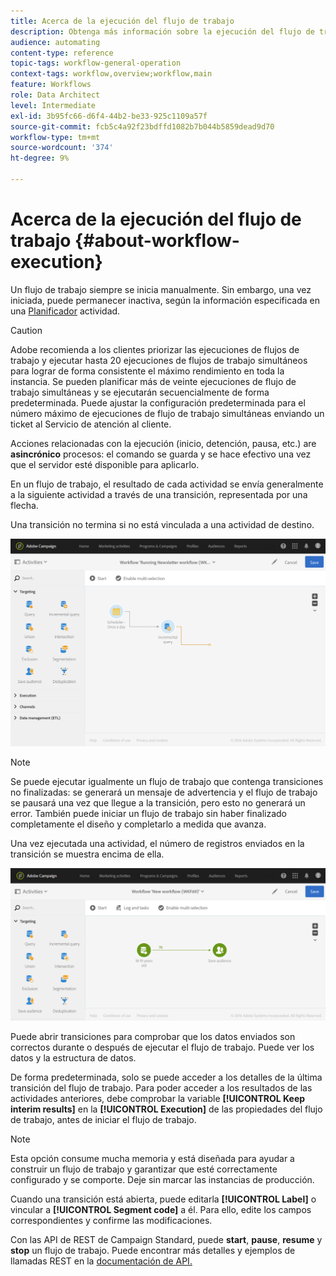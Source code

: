 ```yaml
---
title: Acerca de la ejecución del flujo de trabajo
description: Obtenga más información sobre la ejecución del flujo de trabajo.
audience: automating
content-type: reference
topic-tags: workflow-general-operation
context-tags: workflow,overview;workflow,main
feature: Workflows
role: Data Architect
level: Intermediate
exl-id: 3b95fc66-d6f4-44b2-be33-925c1109a57f
source-git-commit: fcb5c4a92f23bdffd1082b7b044b5859dead9d70
workflow-type: tm+mt
source-wordcount: '374'
ht-degree: 9%

---
```


# Acerca de la ejecución del flujo de trabajo {#about-workflow-execution}

Un flujo de trabajo siempre se inicia manualmente. Sin embargo, una vez iniciada, puede permanecer inactiva, según la información especificada en una [Planificador](../../automating/using/scheduler.md) actividad.

>[!CAUTION]
>
> Adobe recomienda a los clientes priorizar las ejecuciones de flujos de trabajo y ejecutar hasta 20 ejecuciones de flujos de trabajo simultáneos para lograr de forma consistente el máximo rendimiento en toda la instancia. Se pueden planificar más de veinte ejecuciones de flujo de trabajo simultáneas y se ejecutarán secuencialmente de forma predeterminada. Puede ajustar la configuración predeterminada para el número máximo de ejecuciones de flujo de trabajo simultáneas enviando un ticket al Servicio de atención al cliente.

Acciones relacionadas con la ejecución (inicio, detención, pausa, etc.) are **asincrónico** procesos: el comando se guarda y se hace efectivo una vez que el servidor esté disponible para aplicarlo.

En un flujo de trabajo, el resultado de cada actividad se envía generalmente a la siguiente actividad a través de una transición, representada por una flecha.

Una transición no termina si no está vinculada a una actividad de destino.

![](assets/wkf_execution_1.png)

>[!NOTE]
>
>Se puede ejecutar igualmente un flujo de trabajo que contenga transiciones no finalizadas: se generará un mensaje de advertencia y el flujo de trabajo se pausará una vez que llegue a la transición, pero esto no generará un error. También puede iniciar un flujo de trabajo sin haber finalizado completamente el diseño y completarlo a medida que avanza.

Una vez ejecutada una actividad, el número de registros enviados en la transición se muestra encima de ella.

![](assets/wkf_transition_count.png)

Puede abrir transiciones para comprobar que los datos enviados son correctos durante o después de ejecutar el flujo de trabajo. Puede ver los datos y la estructura de datos.

De forma predeterminada, solo se puede acceder a los detalles de la última transición del flujo de trabajo. Para poder acceder a los resultados de las actividades anteriores, debe comprobar la variable **[!UICONTROL Keep interim results]** en la **[!UICONTROL Execution]** de las propiedades del flujo de trabajo, antes de iniciar el flujo de trabajo.

>[!NOTE]
>
>Esta opción consume mucha memoria y está diseñada para ayudar a construir un flujo de trabajo y garantizar que esté correctamente configurado y se comporte. Deje sin marcar las instancias de producción.

Cuando una transición está abierta, puede editarla **[!UICONTROL Label]** o vincular a **[!UICONTROL Segment code]** a él. Para ello, edite los campos correspondientes y confirme las modificaciones.

Con las API de REST de Campaign Standard, puede **start**, **pause**, **resume** y **stop** un flujo de trabajo. Puede encontrar más detalles y ejemplos de llamadas REST en la [documentación de API.](../../api/using/controlling-a-workflow.md)
